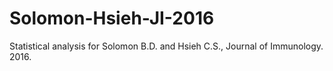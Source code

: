 # Solomon-Hsieh-JI-2016
Statistical analysis for Solomon B.D. and Hsieh C.S., Journal of Immunology. 2016.
